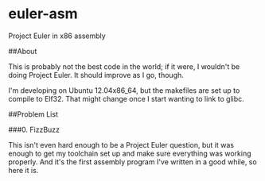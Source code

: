 euler-asm
=========

Project Euler in x86 assembly

##About

This is probably not the best code in the world; if it were, I wouldn't be doing Project Euler. It should improve as I go, though.

I'm developing on Ubuntu 12.04x86_64, but the makefiles are set up to compile to Elf32. That might change once I start wanting to link to glibc.

##Problem List

###0. FizzBuzz

This isn't even hard enough to be a Project Euler question, but it was enough to get my toolchain set up and make sure everything was working properly. And it's the first assembly program I've written in a good while, so here it is.
